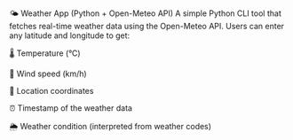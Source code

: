 
🌤️ Weather App (Python + Open-Meteo API)
A simple Python CLI tool that fetches real-time weather data using the Open-Meteo API.
Users can enter any latitude and longitude to get:

🌡️ Temperature (°C)

💨 Wind speed (km/h)

📍 Location coordinates

⏰ Timestamp of the weather data

🌦️ Weather condition (interpreted from weather codes)


